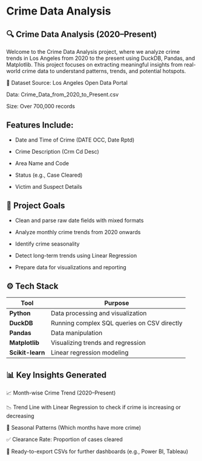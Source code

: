 # Crime Data Analysis

## 🔍 Crime Data Analysis (2020–Present)

Welcome to the Crime Data Analysis project, where we analyze crime trends in Los Angeles from 2020 to the present using DuckDB, Pandas, and Matplotlib. This project focuses on extracting meaningful insights from real-world crime data to understand patterns, trends, and potential hotspots.

📁 Dataset
Source: Los Angeles Open Data Portal

Data: Crime_Data_from_2020_to_Present.csv

Size: Over 700,000 records

## Features Include:

* Date and Time of Crime (DATE OCC, Date Rptd)

* Crime Description (Crm Cd Desc)

* Area Name and Code

* Status (e.g., Case Cleared)

* Victim and Suspect Details

## 🧠 Project Goals

* Clean and parse raw date fields with mixed formats

* Analyze monthly crime trends from 2020 onwards

* Identify crime seasonality

* Detect long-term trends using Linear Regression

* Prepare data for visualizations and reporting

## ⚙️ Tech Stack

| Tool             | Purpose                                     |
| ---------------- | ------------------------------------------- |
| **Python**       | Data processing and visualization           |
| **DuckDB**       | Running complex SQL queries on CSV directly |
| **Pandas**       | Data manipulation                           |
| **Matplotlib**   | Visualizing trends and regression           |
| **Scikit-learn** | Linear regression modeling                  |



## 📊 Key Insights Generated

📈 Month-wise Crime Trend (2020–Present)

📉 Trend Line with Linear Regression to check if crime is increasing or decreasing

📆 Seasonal Patterns (Which months have more crime)

✅ Clearance Rate: Proportion of cases cleared

📌 Ready-to-export CSVs for further dashboards (e.g., Power BI, Tableau)
